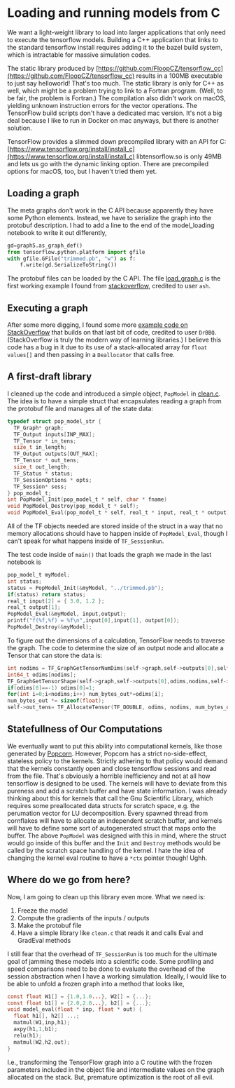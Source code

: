 # Loading and running models from C

We want a light-weight library to load into larger applications that only need to execute the tensorflow models. Building a C++ application that links to the standard tensorflow install requires adding it to the bazel build system, which is intractable for massive simulation codes.

The static library produced by 
[https://github.com/FloopCZ/tensorflow_cc](https://github.com/FloopCZ/tensorflow_cc)
results in a 100MB executable to just say helloworld! That's too much.
The static library is only for C++ as well, which might be a problem trying to link to a Fortran program.
(Well, to be fair, the problem is Fortran.)
The compilation also didn't work on macOS, yielding unknown instruction errors for the vector operations.
The TensorFlow build scripts don't have a dedicated mac version.
It's not a big deal because I like to run in Docker on mac anyways, but there is another solution.


TensorFlow provides a slimmed down  precompiled library with an API for C:
[https://www.tensorflow.org/install/install_c](https://www.tensorflow.org/install/install_c)
libtensorflow.so is only 49MB and lets us go with the dynamic linking option. There are precompiled options for macOS, too, but I haven't tried them yet.

## Loading a graph

The meta graphs don't work in the C API because apparently they have some Python elements.
Instead, we have to serialize the graph into the protobuf description.
I had to add a line to the end of the model_loading notebook to write it out differently,
```python
gd=graph5.as_graph_def()
from tensorflow.python.platform import gfile
with gfile.GFile("trimmed.pb", "w") as f:
	f.write(gd.SerializeToString())
```
The protobuf files can be loaded by the C API. The file [load_graph.c](load_graph.c) is the first working
example I found from
[stackoverflow](https://stackoverflow.com/questions/41688217/how-to-load-a-graph-with-tensorflow-so-and-c-api-h-in-c-language), credited to user `ash`.


## Executing a graph

After some more digging, I found some more [example code on StackOverflow](https://stackoverflow.com/questions/44305647/segmentation-fault-when-using-tf-sessionrun-to-run-tensorflow-graph-in-c-not-c) that builds on that last bit of code, credited to user `DrBBQ`. (StackOverflow is truly the modern way of learning libraries.) I believe this code has a bug in it due to its use of a stack-allocated array for `float values[]` and then passing in a `Deallocator` that calls free. 


## A first-draft library

I cleaned up the code and introduced a simple object, `PopModel` in [clean.c](clean.c).
The idea is to have a simple struct that encapsulates reading a graph from the
protobuf file and manages all of the state data:
```C
typedef struct pop_model_str {
  TF_Graph* graph;
  TF_Output inputs[INP_MAX];
  TF_Tensor * in_tens;
  size_t in_length;
  TF_Output outputs[OUT_MAX];
  TF_Tensor * out_tens;
  size_t out_length;
  TF_Status * status;
  TF_SessionOptions * opts;
  TF_Session* sess;
} pop_model_t;
int PopModel_Init(pop_model_t * self, char * fname)
void PopModel_Destroy(pop_model_t * self);
void PopModel_Eval(pop_model_t * self, real_t * input, real_t * output);
```
All of the TF objects needed are stored inside of the struct in a way that
no memory allocations should have to happen inside of `PopModel_Eval`, though I can't speak for what happens inside of `TF_SessionRun`.

The test code inside of `main()` that loads the graph we made in the last notebook is
```C
pop_model_t myModel;
int status;
status = PopModel_Init(&myModel, "../trimmed.pb");
if(status) return status;
real_t input[2] = { 3.0, 1.2 };
real_t output[1];
PopModel_Eval(&myModel, input,output);
printf("f(%f,%f) = %f\n",input[0],input[1], output[0]);
PopModel_Destroy(&myModel);
```

To figure out the dimensions of a calculation, TensorFlow needs to traverse the graph. The code to determine the size of an output node and allocate a Tensor that can store the data is:
```C
int nodims = TF_GraphGetTensorNumDims(self->graph,self->outputs[0],self->status);
int64_t odims[nodims];
TF_GraphGetTensorShape(self->graph,self->outputs[0],odims,nodims,self->status);
if(odims[0]==-1) odims[0]=1;
for(int i=0;i<nodims;i++) num_bytes_out*=odims[i];
num_bytes_out *= sizeof(float);
self->out_tens= TF_AllocateTensor(TF_DOUBLE, odims, nodims, num_bytes_out);
```


## Statefullness of Our Computations

We eventually want to put this ability into computational kernels, like those generated by
[Popcorn](https://github.com/afqueiruga/popcorn).
However, Popcorn has a strict no-side-effect, stateless policy to the kernels.
Strictly adhering to that policy would demand that the kernels constantly open and close tensorflow sessions
and read from the file.
That's obviously a horrible inefficiency and not at all how tensorflow is designed to be used.
The kernels will have to deviate from this pureness and add a scratch buffer and have state information.
I was already thinking about this for kernels that call the Gnu Scientific Library, which requires some preallocated data structs
for scratch space, e.g. the perumation vector for LU decomposition.
Every spawned thread from cornflakes will have to allocate an independent scratch buffer, and kernels will
have to define some sort of autogenerated struct that maps onto the buffer.
The above `PopModel` was designed with this in mind, where the struct would go inside of this buffer and the `Init` and `Destroy` methods would be called by the scratch space handling of the kernel.
I hate the idea of changing the kernel eval routine to have a `*ctx` pointer though! Ughh.

## Where do we go from here?

Now, I am going to clean up this library even more. What we need is:

1. Freeze the model
2. Compute the gradients of the inputs / outputs
3. Make the protobuf file
4. Have a simple library like `clean.c` that reads it and calls Eval and GradEval methods

I still fear that the overhead of `TF_SessionRun` is too much for the ultimate goal of jamming these models into a scientific code.
Some profiling and speed comparisons need to be done to evaluate the overhead of the session abstraction when I have a working simulation.
Ideally, I would like to be able to unfold a frozen graph into a method that looks like,

```C
const float W1[] = {1.0,1.0...}, W2[] = {...};
const float b1[] = {2.0,2.0...}, b2[] = {...};
void model_eval(float * inp, float * out) {
  float h1[], h2[] ...;
  matmul(W1,inp,h1);
  axpy(h1,1,b1);
  relu(h1);
  matmul(W2,h2,out);
}
```

I.e., transforming the TensorFlow graph into a C routine with the frozen parameters included in the object file and intermediate values on the graph allocated on the stack. But, premature optimization is the root of all evil.
